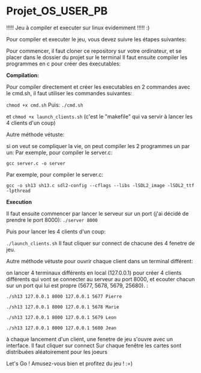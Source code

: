 # Projet_OS_USER_PB

!!!!!   Jeu à compiler et executer sur linux evidemment !!!!!  :)


Pour compiler et executer le jeu, vous devez suivre les étapes suivantes:

Pour commencer, il faut cloner ce repository sur votre ordinateur, et se placer dans le dossier du projet sur le terminal
Il faut ensuite compiler les programmes en c pour créer des éxecutables:





__Compilation:__

Pour compiler directement et créer les executables en 2 commandes avec le cmd.sh, il faut utiliser les commandes suivantes:

`chmod +x cmd.sh`
Puis:
`./cmd.sh`

et `chmod +x launch_clients.sh` (c'est le "makefile" qui va servir à lancer les 4 clients d'un coup)







Autre méthode vétuste:

si on veut se compliquer la vie, on peut compiler les 2 programmes un par un:
Par exemple, pour compiler le server.c:

`gcc server.c -o server`


Par exemple, pour compiler le server.c:

`gcc -o sh13 sh13.c sdl2-config --cflags --libs -lSDL2_image -lSDL2_ttf -lpthread`







__Execution__

Il faut ensuite commencer par lancer le serveur sur un port (j'ai décidé de prendre le port 8000):
`./server 8000`


Puis pour lancer les 4 clients d'un coup:

`./launch_clients.sh`
Il faut cliquer sur connect de chacune des 4 fenetre de jeu.





Autre méthode vétuste pour ouvrir chaque client dans un terminal différent:

on lancer 4 terminaux différents en local (127.0.0.1) pour créer 4 clients différents qui vont se connecter au serveur au port 8000, et ecouter chacun sur un port qui lui est propre (5677, 5678, 5679, 25680). :

`./sh13 127.0.0.1 8000 127.0.0.1 5677 Pierre`

`./sh13 127.0.0.1 8000 127.0.0.1 5678 Marie`

`./sh13 127.0.0.1 8000 127.0.0.1 5679 Leon`

`./sh13 127.0.0.1 8000 127.0.0.1 5680 Jean`



à chaque lancement d'un client, une fenetre de jeu s'ouvre avec un interface. 
Il faut cliquer sur connect
Sur chaque fenêtre les cartes sont distribuées aléatoirement pour les joeurs



Let's Go ! Amusez-vous bien et profitez du jeu !
:=)




